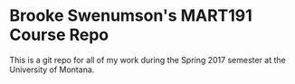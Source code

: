 # Brooke Swenumson's MART191 Course Repo

This is a git repo for all of my work during the Spring 2017 semester at the University of Montana.
